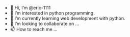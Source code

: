- 👋 Hi, I’m @eric-1111
- 👀 I’m interested in python programming.
- 🌱 I’m currently learning web development with python.
- 💞️ I’m looking to collaborate on ...
- 📫 How to reach me ...

<!---
eric-1111/eric-1111 is a ✨ special ✨ repository because its `README.md` (this file) appears on your GitHub profile.
You can click the Preview link to take a look at your changes.
--->
